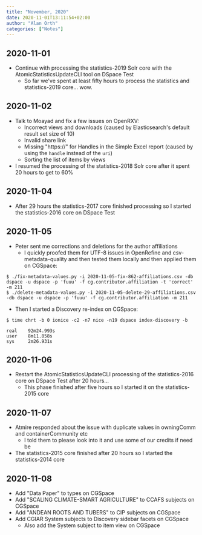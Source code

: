 ```yaml
---
title: "November, 2020"
date: 2020-11-01T13:11:54+02:00
author: "Alan Orth"
categories: ["Notes"]
---
```


## 2020-11-01

- Continue with processing the statistics-2019 Solr core with the AtomicStatisticsUpdateCLI tool on DSpace Test
  - So far we've spent at least fifty hours to process the statistics and statistics-2019 core... wow.

<!--more-->

## 2020-11-02

- Talk to Moayad and fix a few issues on OpenRXV:
  - Incorrect views and downloads (caused by Elasticsearch's default result set size of 10)
  - Invalid share link
  - Missing "https://" for Handles in the Simple Excel report (caused by using the `handle` instead of the `uri`)
  - Sorting the list of items by views
- I resumed the processing of the statistics-2018 Solr core after it spent 20 hours to get to 60%

## 2020-11-04

- After 29 hours the statistics-2017 core finished processing so I started the statistics-2016 core on DSpace Test

## 2020-11-05

- Peter sent me corrections and deletions for the author affiliations
  - I quickly proofed them for UTF-8 issues in OpenRefine and csv-metadata-quality and then tested them locally and then applied them on CGSpace:

```
$ ./fix-metadata-values.py -i 2020-11-05-fix-862-affiliations.csv -db dspace -u dspace -p 'fuuu' -f cg.contributor.affiliation -t 'correct' -m 211
$ ./delete-metadata-values.py -i 2020-11-05-delete-29-affiliations.csv -db dspace -u dspace -p 'fuuu' -f cg.contributor.affiliation -m 211
```

- Then I started a Discovery re-index on CGSpace:

```
$ time chrt -b 0 ionice -c2 -n7 nice -n19 dspace index-discovery -b

real    92m24.993s
user    8m11.858s
sys     2m26.931s
```

## 2020-11-06

- Restart the AtomicStatisticsUpdateCLI processing of the statistics-2016 core on DSpace Test after 20 hours...
  - This phase finished after five hours so I started it on the statistics-2015 core

## 2020-11-07

- Atmire responded about the issue with duplicate values in owningComm and containerCommunity etc
  - I told them to please look into it and use some of our credits if need be
- The statistics-2015 core finished after 20 hours so I started the statistics-2014 core

## 2020-11-08

- Add "Data Paper" to types on CGSpace
- Add "SCALING CLIMATE-SMART AGRICULTURE" to CCAFS subjects on CGSpace
- Add "ANDEAN ROOTS AND TUBERS" to CIP subjects on CGSpace
- Add CGIAR System subjects to Discovery sidebar facets on CGSpace
  - Also add the System subject to item view on CGSpace

<!-- vim: set sw=2 ts=2: -->
